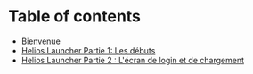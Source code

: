# Table of contents

* [Bienvenue](README.md)
* [Helios Launcher Partie 1: Les débuts](p1.md)
* [Helios Launcher Partie 2 : L'écran de login et de chargement](p2.md)


